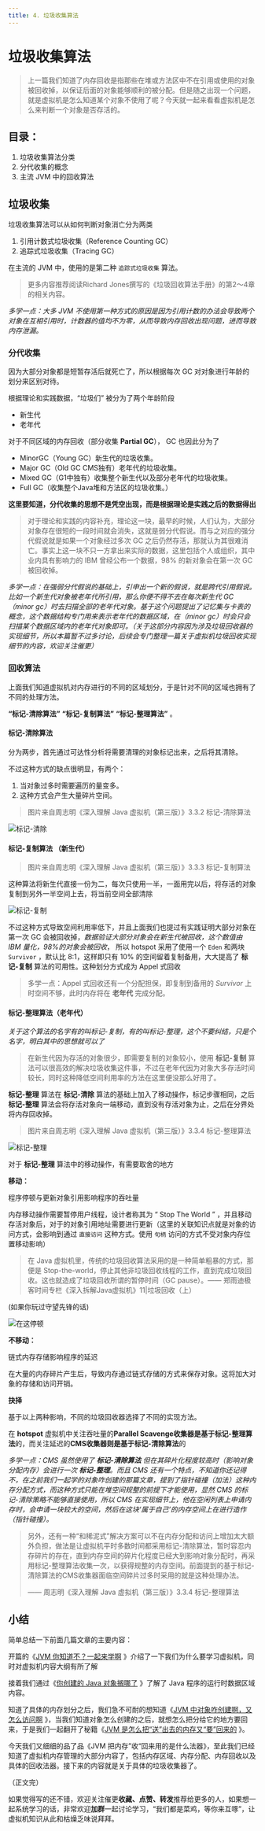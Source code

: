 ```yaml
---
title: 4. 垃圾收集算法
---
```


# 垃圾收集算法

> 上一篇我们知道了内存回收是指那些在堆或方法区中不在引用或使用的对象被回收掉，以保证后面的对象能够顺利的被分配。但是随之出现一个问题，就是虚拟机是怎么知道某个对象不使用了呢？今天就一起来看看虚拟机是怎么来判断一个对象是否存活的。

## 目录：

1. 垃圾收集算法分类
2. 分代收集的概念
3. 主流 JVM 中的回收算法

## 垃圾收集

垃圾收集算法可以从如何判断对象消亡分为两类

1. 引用计数式垃圾收集（Reference Counting GC）
2. 追踪式垃圾收集（Tracing GC）

在主流的 JVM 中，使用的是第二种 `追踪式垃圾收集` 算法。

> 更多内容推荐阅读Richard Jones撰写的《垃圾回收算法手册》的第2～4章的相关内容。

*多学一点：大多 JVM 不使用第一种方式的原因是因为引用计数的办法会导致两个对象在互相引用时，计数器的值均不为零，从而导致内存回收出现问题，进而导致内存泄漏。*

### 分代收集

因为大部分对象都是短暂存活后就死亡了，所以根据每次 GC 对对象进行年龄的划分来区别对待。

根据理论和实践数据，“垃圾们” 被分为了两个年龄阶段

- 新生代
- 老年代

对于不同区域的内存回收（部分收集 **Partial GC**）， GC 也因此分为了

- MinorGC（Young GC）新生代的垃圾收集。
- Major GC（Old GC CMS独有）老年代的垃圾收集。
- Mixed GC（G1中独有）收集整个新生代以及部分老年代的垃圾收集。
- Full GC（收集整个Java堆和方法区的垃圾收集。）

**这里要知道，分代收集的思想不是凭空出现，而是根据理论是实践之后的数据得出**

> 对于理论和实践的内容补充，理论这一块，最早的时候，人们认为，大部分对象存在很短的一段时间就会消失，这就是弱分代假说。而与之对应的强分代假说就是如果一个对象经过多次 GC 之后仍然存活，那就认为其很难消亡。事实上这一块不只一方拿出来实际的数据，这里包括个人或组织，其中业内具有影响力的 IBM 曾经公布一个数据，98% 的新对象会在第一次 GC 被回收掉。

*多学一点：在强弱分代假说的基础上，引申出一个新的假说，就是跨代引用假说。比如一个新生代对象被老年代所引用，那么你便不得不去在每次新生代 GC （minor gc）时去扫描全部的老年代对象。基于这个问题提出了记忆集与卡表的概念，这个数据结构专门用来表示老年代的数据区域，在（minor gc）时会只会扫描某个数据区域内的老年代对象即可。（关于这部分内容因为涉及垃圾回收器的实现细节，所以本篇暂不过多讨论，后续会专门整理一篇关于虚拟机垃圾回收实现细节的内容，欢迎关注催更）*

### 回收算法

上面我们知道虚拟机对内存进行的不同的区域划分，于是针对不同的区域也拥有了不同的处理方法。

**“标记-清除算法”**   **“标记-复制算法”** **“标记-整理算法”** 。

#### 标记-清除算法

分为两步，首先通过可达性分析将需要清理的对象标记出来，之后将其清除。

不过这种方式的缺点很明显，有两个：

1. 当对象过多时需要遍历的量变多。
2. 这种方式会产生大量碎片空间。

> 图片来自周志明《深入理解 Java 虚拟机（第三版）》3.3.2 标记-清除算法

![标记-清除](https://i.loli.net/2020/12/26/ZdAqrjtYV6Fv5gi.jpg)



#### 标记-复制算法 （新生代）

> 图片来自周志明《深入理解 Java 虚拟机（第三版）》3.3.3 标记-复制算法

这种算法将新生代直接一份为二，每次只使用一半，一面用完以后，将存活的对象复制到另外一半空间上去，将当前空间全部清除

![标记-复制](https://i.loli.net/2020/12/26/ceU9bP4BaXnAEpK.jpg)

不过这种方式导致空间利用率低下，并且上面我们也提过有实践证明大部分对象在第一次 GC 会被回收掉，*数据验证大部分对象会在新生代被回收，这个数值由 IBM 量化，98%的对象会被回收*， 所以 hotspot 采用了使用一个 `Eden` 和两块 `Survivor` ，默认比 8:1，这样即只有 10% 的空间留着复制备用，大大提高了 **标记-复制** 算法的可用性。这种划分方式成为 Appel 式回收

> 多学一点：Appel 式回收还有一个分配担保，即复制到备用的 *Survivor* 上时空间不够，此时内存将在 **老年代** 完成分配。

#### 标记-整理算法（老年代）

*关于这个算法的名字有的叫标记-复制，有的叫标记-整理，这个不要纠结，只是个名字，明白其中的思想就可以了*

> 在新生代因为存活的对象很少，即需要复制的对象较小，使用  **标记-复制** 算法可以很高效的解决垃圾收集这件事，不过在老年代因为对象大多存活时间较长，同时这种降低空间利用率的方法在这里便没那么好用了。

**标记-整理** 算法在 **标记-清除** 算法的基础上加入了移动操作，标记步骤相同，之后 **标记-整理** 算法会将存活对象向一端移动，直到没有存活对象为止，之后在分界处将内存回收掉。

> 图片来自周志明《深入理解 Java 虚拟机（第三版）》3.3.4 标记-整理算法

![标记-整理](https://i.loli.net/2020/12/26/TKzXrLIC5EShmyi.jpg)

对于 **标记-整理** 算法中的移动操作，有需要取舍的地方

**移动：**

程序停顿与更新对象引用影响程序的吞吐量

内存移动操作需要暂停用户线程，设计者称其为 “ Stop The World ” ，并且移动存活对象后，对于的对象引用地址需要进行更新（这里的关联知识点就是对象的访问方式，会影响到通过 `直接访问` 这种方式。使用 `句柄` 访问的方式不受对象内存位置移动影响）

> 在 Java 虚拟机里，传统的垃圾回收算法采用的是一种简单粗暴的方式，那便是 Stop-the-world，停止其他非垃圾回收线程的工作，直到完成垃圾回收。这也就造成了垃圾回收所谓的暂停时间（GC pause）。—— 郑雨迪极客时间专栏《深入拆解Java虚拟机》11|垃圾回收（上）

(如果你玩过守望先锋的话)

![在这停顿](https://i.loli.net/2020/12/26/iy1Ppe5jFlz6VfO.jpg)



**不移动：**

链式内存存储影响程序的延迟

在大量的内存碎片产生后，导致内存通过链式存储的方式来保存对象。这将加大对象的存储和访问开销。

**抉择**

基于以上两种影响，不同的垃圾回收器选择了不同的实现方法。

在 **hotspot** 虚拟机中关注吞吐量的**Parallel Scavenge收集器是基于标记-整理算法**的，而关注延迟的**CMS收集器则是基于标记-清除算法**的

*多学一点：CMS 虽然使用了 **标记-清除算法** 但在其碎片化程度较高时（影响对象分配内存）会进行一次 **标记-整理**。而且 CMS 还有一个特点，不知道你还记得不，在之前我们一起学的对象咋创建的那篇文章，提到了指针碰撞（加法）这种内存分配方式，而这种方式只能在堆空间规整的前提下才能使用，显然 CMS 的标记-清除策略不能够直接使用，所以 CMS 在实现细节上，他在空闲列表上申请内存时，会申请一块较大的空间，然后在这块‘属于自己’的内存空间上在进行造作（指针碰撞）。*

> 另外，还有一种“和稀泥式”解决方案可以不在内存分配和访问上增加太大额外负担，做法是让虚拟机平时多数时间都采用标记-清除算法，暂时容忍内存碎片的存在，直到内存空间的碎片化程度已经大到影响对象分配时，再采用标记-整理算法收集一次，以获得规整的内存空间。前面提到的基于标记-清除算法的CMS收集器面临空间碎片过多时采用的就是这种处理办法。
>
> —— 周志明《深入理解 Java 虚拟机（第三版）》3.3.4 标记-整理算法

## 小结

简单总结一下前面几篇文章的主要内容：

开篇的《[JVM 你知道不？一起来学啊](http://mp.weixin.qq.com/s?__biz=MzU2MjM2NDU1Mw==&mid=2247485217&idx=1&sn=81fa575d807fcae82bf3fc338a2a02c5&chksm=fc6beec7cb1c67d13af104121d1852929c3107b6f5704d9f101b2af41d4e2f97272f127630e6#rd) 》介绍了一下我们为什么要学习虚拟机，同时对虚拟机内容大纲有所了解

接着我们通过《[你创建的 Java 对象搁哪了](http://mp.weixin.qq.com/s?__biz=MzU2MjM2NDU1Mw==&mid=2247485226&idx=1&sn=5b8ed2e5d06899ff2d7d931f9d964d70&chksm=fc6beecccb1c67da4b405fa8c8c69878958b56d9291bdf8067b4bbf8c137b0194a0cae14e622#rd) 》了解了 Java 程序的运行时数据区域内容。

知道了具体的内存划分之后，我们急不可耐的想知道《[JVM 中对象咋创建啊，又怎么访问啊](http://mp.weixin.qq.com/s?__biz=MzU2MjM2NDU1Mw==&mid=2247485249&idx=1&sn=589495ebea994d2ac91110d9bdcf5326&chksm=fc6beea7cb1c67b17258a7da71a36f00b0386b68f7d25d53949ac7de7be5f3f74d3a205e439b#rd) 》，当我们知道对象怎么创建的之后，就想怎么把分给它的地方要回来，于是我们一起翻开了秘籍《[JVM 是怎么把“送”出去的内存又“要”回来的](http://mp.weixin.qq.com/s?__biz=MzU2MjM2NDU1Mw==&mid=2247485257&idx=1&sn=ca53d2e3a29f1a05bcd4b5fd7ec271fc&chksm=fc6beeafcb1c67b9e0b33ea8d59e6d5e9d386f0ef38ef2a3329bb0f1dfabeb5103854a2f2160#rd) 》。

今天我们又细细的品了品《JVM 把内存”收“回来用的是什么法器》，至此我们已经知道了虚拟机内存管理的大部分内容了，包括内存区域、内存分配、内存回收以及具体的回收法器。接下来的内容就是关于具体的垃圾收集器了。

（正文完）

如果觉得写的还不错，欢迎关注催更**收藏、点赞、转发**推荐给更多的人，如果想一起系统学习的话，非常欢迎**加群**一起讨论学习，“我们都是菜鸡，等你来互啄”，让虚拟机知识从此和枯燥乏味说拜拜。
